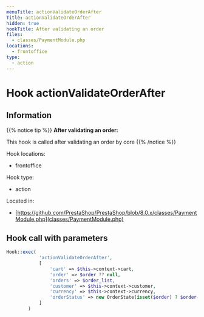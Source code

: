 ```yaml
---
menuTitle: actionValidateOrderAfter
Title: actionValidateOrderAfter
hidden: true
hookTitle: After validating an order
files:
  - classes/PaymentModule.php
locations:
  - frontoffice
type:
  - action
---
```


# Hook actionValidateOrderAfter

## Information

{{% notice tip %}}
**After validating an order:** 

This hook is called after validating an order by core
{{% /notice %}}

Hook locations: 
  - frontoffice

Hook type: 
  - action

Located in: 
  - [https://github.com/PrestaShop/PrestaShop/blob/8.0.x/classes/PaymentModule.php](classes/PaymentModule.php)

## Hook call with parameters

```php
Hook::exec(
            'actionValidateOrderAfter',
            [
                'cart' => $this->context->cart,
                'order' => $order ?? null,
                'orders' => $order_list,
                'customer' => $this->context->customer,
                'currency' => $this->context->currency,
                'orderStatus' => new OrderState(isset($order) ? $order->current_state : null),
            ]
        )
```